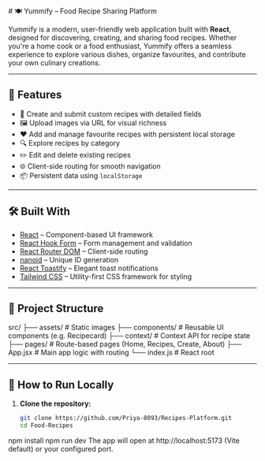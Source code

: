 \# 🍽️ Yummify – Food Recipe Sharing Platform

Yummify is a modern, user-friendly web application built with **React**, designed for discovering, creating, and sharing food recipes. Whether you're a home cook or a food enthusiast, Yummify offers a seamless experience to explore various dishes, organize favourites, and contribute your own culinary creations.

---

## 🚀 Features

- 📝 Create and submit custom recipes with detailed fields
- 🖼️ Upload images via URL for visual richness
- ❤️ Add and manage favourite recipes with persistent local storage
- 🔍 Explore recipes by category
- ✏️ Edit and delete existing recipes
- 🌐 Client-side routing for smooth navigation
- 📦 Persistent data using `localStorage`

---

## 🛠️ Built With

- [React](https://reactjs.org/) – Component-based UI framework  
- [React Hook Form](https://react-hook-form.com/) – Form management and validation  
- [React Router DOM](https://reactrouter.com/) – Client-side routing  
- [nanoid](https://github.com/ai/nanoid) – Unique ID generation  
- [React Toastify](https://fkhadra.github.io/react-toastify/) – Elegant toast notifications  
- [Tailwind CSS](https://tailwindcss.com/) – Utility-first CSS framework for styling

---

## 📂 Project Structure

src/
├── assets/ # Static images
├── components/ # Reusable UI components (e.g. Recipecard)
├── context/ # Context API for recipe state
├── pages/ # Route-based pages (Home, Recipes, Create, About)
├── App.jsx # Main app logic with routing
└── index.js # React root


---

## 🧪 How to Run Locally

1. **Clone the repository:**
   ```bash
   git clone https://github.com/Priya-8093/Recipes-Platform.git
   cd Food-Recipes

npm install
npm run dev
The app will open at http://localhost:5173 (Vite default) or your configured port.
